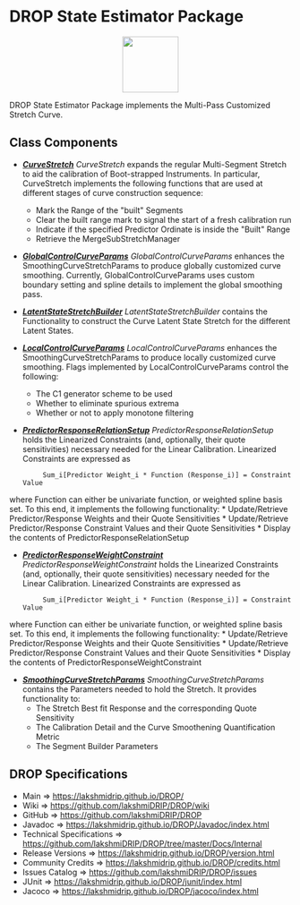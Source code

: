 # DROP State Estimator Package

<p align="center"><img src="https://github.com/lakshmiDRIP/DROP/blob/master/DRIP_Logo.gif?raw=true" width="100"></p>

DROP State Estimator Package implements the Multi-Pass Customized Stretch Curve.


## Class Components

 * [***CurveStretch***](https://github.com/lakshmiDRIP/DROP/tree/master/src/main/java/org/drip/state/estimator/CurveStretch.java)
 <i>CurveStretch</i> expands the regular Multi-Segment Stretch to aid the calibration of Boot-strapped
 Instruments. In particular, CurveStretch implements the following functions that are used at different
 stages of curve construction sequence:
 	* Mark the Range of the "built" Segments
 	* Clear the built range mark to signal the start of a fresh calibration run
 	* Indicate if the specified Predictor Ordinate is inside the "Built" Range
 	* Retrieve the MergeSubStretchManager

 * [***GlobalControlCurveParams***](https://github.com/lakshmiDRIP/DROP/tree/master/src/main/java/org/drip/state/estimator/GlobalControlCurveParams.java)
 <i>GlobalControlCurveParams</i> enhances the SmoothingCurveStretchParams to produce globally customized
 curve smoothing. Currently, GlobalControlCurveParams uses custom boundary setting and spline details to
 implement the global smoothing pass.

 * [***LatentStateStretchBuilder***](https://github.com/lakshmiDRIP/DROP/tree/master/src/main/java/org/drip/state/estimator/LatentStateStretchBuilder.java)
 <i>LatentStateStretchBuilder</i> contains the Functionality to construct the Curve Latent State Stretch for
 the different Latent States.

 * [***LocalControlCurveParams***](https://github.com/lakshmiDRIP/DROP/tree/master/src/main/java/org/drip/state/estimator/LocalControlCurveParams.java)
 <i>LocalControlCurveParams</i> enhances the SmoothingCurveStretchParams to produce locally customized curve
 smoothing. Flags implemented by LocalControlCurveParams control the following:
 	* The C1 generator scheme to be used
 	* Whether to eliminate spurious extrema
 	* Whether or not to apply monotone filtering

 * [***PredictorResponseRelationSetup***](https://github.com/lakshmiDRIP/DROP/tree/master/src/main/java/org/drip/state/estimator/PredictorResponseRelationSetup.java)
 <i>PredictorResponseRelationSetup</i> holds the Linearized Constraints (and, optionally, their quote
 sensitivities) necessary needed for the Linear Calibration. Linearized Constraints are expressed as

 			Sum_i[Predictor Weight_i * Function (Response_i)] = Constraint Value

 where Function can either be univariate function, or weighted spline basis set. To this end, it implements
 the following functionality:
 	* Update/Retrieve Predictor/Response Weights and their Quote Sensitivities
 	* Update/Retrieve Predictor/Response Constraint Values and their Quote Sensitivities
 	* Display the contents of PredictorResponseRelationSetup

 * [***PredictorResponseWeightConstraint***](https://github.com/lakshmiDRIP/DROP/tree/master/src/main/java/org/drip/state/estimator/PredictorResponseWeightConstraint.java)
 <i>PredictorResponseWeightConstraint</i> holds the Linearized Constraints (and, optionally, their quote
 sensitivities) necessary needed for the Linear Calibration. Linearized Constraints are expressed as

 			Sum_i[Predictor Weight_i * Function (Response_i)] = Constraint Value

 where Function can either be univariate function, or weighted spline basis set. To this end, it implements
 the following functionality:
 	* Update/Retrieve Predictor/Response Weights and their Quote Sensitivities
 	* Update/Retrieve Predictor/Response Constraint Values and their Quote Sensitivities
 	* Display the contents of PredictorResponseWeightConstraint

 * [***SmoothingCurveStretchParams***](https://github.com/lakshmiDRIP/DROP/tree/master/src/main/java/org/drip/state/estimator/SmoothingCurveStretchParams.java)
 <i>SmoothingCurveStretchParams</i> contains the Parameters needed to hold the Stretch. It provides
 functionality to:
 	* The Stretch Best fit Response and the corresponding Quote Sensitivity
 	* The Calibration Detail and the Curve Smoothening Quantification Metric
 	* The Segment Builder Parameters


## DROP Specifications

 * Main                     => https://lakshmidrip.github.io/DROP/
 * Wiki                     => https://github.com/lakshmiDRIP/DROP/wiki
 * GitHub                   => https://github.com/lakshmiDRIP/DROP
 * Javadoc                  => https://lakshmidrip.github.io/DROP/Javadoc/index.html
 * Technical Specifications => https://github.com/lakshmiDRIP/DROP/tree/master/Docs/Internal
 * Release Versions         => https://lakshmidrip.github.io/DROP/version.html
 * Community Credits        => https://lakshmidrip.github.io/DROP/credits.html
 * Issues Catalog           => https://github.com/lakshmiDRIP/DROP/issues
 * JUnit                    => https://lakshmidrip.github.io/DROP/junit/index.html
 * Jacoco                   => https://lakshmidrip.github.io/DROP/jacoco/index.html
